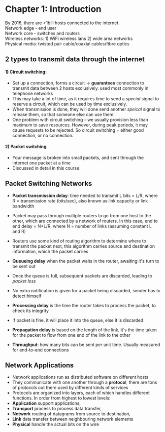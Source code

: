 # Chapter 1: Introduction

By 2016, there are >1bill hosts connected to the internet.  
Network edge - end user  
Network core - switches and routers  
Wireless networks: 1) WiFi wireless lans 2) wide area networks  
Physical media: twisted pair cable/coaxial cables/fibre optics  

## 2 types to transmit data through the internet  
#### 1) Circuit switching:
* Set up a connection, forms a circuit -> __guarantees__ connection to transmit data between 2 hosts exclusively. used most commonly in telephone networks  
* This may take a lot of time, as it requires time to send a _special_ signal to reserve a circuit, which can be used by time exclusively.
* When transmission is done, they will done send another _speical_ signal to release them, so that someone else can use them.
* One problem with circuit switching - we usually provision less than maximum to save resources. However, during peak periods, it may cause requests to be rejected. So circuit switching = either good connection, or no connection.

#### 2) Packet switching
* Your message is broken into small packets, and sent through the internet one packet at a time
* Discussed in detail in this course

## Packet Switching Networks
* __Packet transmission delay__: time needed to transmit L bits = L/R, where R = transmission rate (bits/sec), also known as link capacity or link bandwidth
* Packet may pass through multiple routers to go from one host to the other, which are connected by a network of routers. In this case, end to end delay = N\*L/R, where N = number of links (assuming constant L and R)
* Routers use some kind of routing algorithm to determine where to transmit the packet next, this algorithm carries source and destination information, which the packet carries


* __Queueing delay__ when the packet waits in the router, awaiting it's turn to be sent out
* Once the queue is full, subsequent packets are discarded, leading to *packet loss*
* No extra notification is given for a packet being discarded, sender has to detect himself


* __Processing delay__ is the time the router takes to process the packet, to check its integrity
* If packet is fine, it will place it into the queue, else it is discarded


* __Propagation delay__ is based on the length of the link, it's the time taken for the packet to flow from one end of the link to the other

* __Throughput__: how many bits can be sent per unit time. Usually measured for end-to-end connections

## Network Applications
* Network applications run as distributed software on different hosts
* They communicate with one another through a __protocol__, there are tons of protocols out there used by different kinds of services
* Protocols are organized into layers, each of which handles different functions. In order from highest to lowest levels:
* __Application__ support applications,
* __Transport__ process to process data transfer,
* __Network__ routing of datagrams from source to destination,
* __Link__ data transfer between neighbouring network elements
* __Physical__ handle the actual bits on the wire
